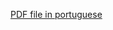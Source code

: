 [PDF file in portuguese](https://github.com/iagocnunes/CzechBank_Logit/blob/main/000-FGV-DERA_trabalho_final.knit.pdf)
